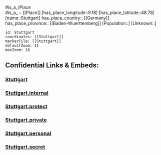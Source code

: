 ﻿---
location: [48.78,9.18] 
mapzoom: [7,12] 
mapmarker: city 
type: City
tags:
- geo/City


SpocWebEntityId: 34636
isDeleted: false
confidential: public

---
#is_a_/Place  
#is_a_ :: [[Place]] 
[has_place_longitude::9.18] 
[has_place_latitude::48.78] 
[name::Stuttgart] 
has_place_country:: [[Germany]]  
has_place_province:: [[Baden-Wuerttemberg]] 
[Population::] 
[Unknown::] 


```leaflet
id: Stuttgart
coordinates: [[Stuttgart]] 
markerFile: [[Stuttgart]] 
defaultZoom: 11 
maxZoom: 18
```


## Confidential Links & Embeds: 

### [Stuttgart](/_public/Earth/Continent/Europe/Europe~Central/Germany/Germany~West/Baden-Wuerttemberg/counties~BW/Stuttgart.md) 

### [Stuttgart.internal](/_internal/Earth/Continent/Europe/Europe~Central/Germany/Germany~West/Baden-Wuerttemberg/counties~BW/Stuttgart.internal.md) 

### [Stuttgart.protect](/_protect/Earth/Continent/Europe/Europe~Central/Germany/Germany~West/Baden-Wuerttemberg/counties~BW/Stuttgart.protect.md) 

### [Stuttgart.private](/_private/Earth/Continent/Europe/Europe~Central/Germany/Germany~West/Baden-Wuerttemberg/counties~BW/Stuttgart.private.md) 

### [Stuttgart.personal](/_personal/Earth/Continent/Europe/Europe~Central/Germany/Germany~West/Baden-Wuerttemberg/counties~BW/Stuttgart.personal.md) 

### [Stuttgart.secret](/_secret/Earth/Continent/Europe/Europe~Central/Germany/Germany~West/Baden-Wuerttemberg/counties~BW/Stuttgart.secret.md) 
